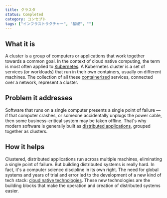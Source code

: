 ```yaml
---
title: クラスタ
status: Completed
category: コンセプト
tags: ["インフラストラクチャー", "基礎", ""]
---
```


## What it is

A cluster is a group of computers or applications that work together towards a common goal.
In the context of cloud native computing, the term is most often applied to [Kubernetes](/kubernetes/).
A Kubernetes cluster is a set of services (or workloads) that run in their own containers, usually on different machines.
The collection of all these [containerized](/containerization/) services, connected over a network, represent a cluster.

## Problem it addresses

Software that runs on a single computer presents a single point of failure
— if that computer crashes, or someone accidentally unplugs the power cable,
then some business-critical system may be taken offline.
That's why modern software is generally built as [distributed applications](/distributed-apps/), grouped together as clusters.

## How it helps

Clustered, distributed applications run across multiple machines, eliminating a single point of failure.
But building distributed systems is really hard.
In fact, it's a computer science discipline in its own right.
The need for global systems and years of trial and error led to the development of a new kind of tech stack:
[cloud native technologies](/cloud-native-tech/).
These new technologies are the building blocks that make the operation and creation of distributed systems easier.

